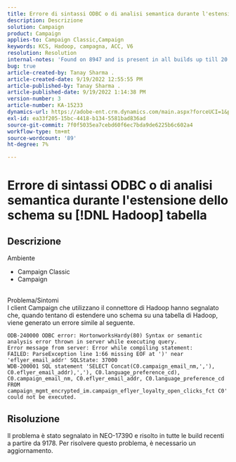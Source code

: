 ```yaml
---
title: Errore di sintassi ODBC o di analisi semantica durante l'estensione dello schema su [!DNL Hadoop] tabella
description: Descrizione
solution: Campaign
product: Campaign
applies-to: Campaign Classic,Campaign
keywords: KCS, Hadoop, campagna, ACC, V6
resolution: Resolution
internal-notes: 'Found on 8947 and is present in all builds up till 20.2.  Internal Support ticket: TK178548'
bug: true
article-created-by: Tanay Sharma .
article-created-date: 9/19/2022 12:55:55 PM
article-published-by: Tanay Sharma .
article-published-date: 9/19/2022 1:14:38 PM
version-number: 3
article-number: KA-15233
dynamics-url: https://adobe-ent.crm.dynamics.com/main.aspx?forceUCI=1&pagetype=entityrecord&etn=knowledgearticle&id=9444595f-1a38-ed11-9db1-002248086735
exl-id: ea33f205-15bc-4418-b134-5581bad836ad
source-git-commit: 7f0f5035ea7cebd60f6ec7bda9de6225b6c602a4
workflow-type: tm+mt
source-wordcount: '89'
ht-degree: 7%

---
```


# Errore di sintassi ODBC o di analisi semantica durante l&#39;estensione dello schema su [!DNL Hadoop] tabella

## Descrizione

Ambiente<br>
- Campaign Classic
- Campaign



<br>Problema/Sintomi<br>I client Campaign che utilizzano il connettore di Hadoop hanno segnalato che, quando tentano di estendere uno schema su una tabella di Hadoop, viene generato un errore simile al seguente.<br>

```
ODB-240000 ODBC error: HortonworksHardy(80) Syntax or semantic analysis error thrown in server while executing query.
Error message from server: Error while compiling statement:
FAILED: ParseException line 1:66 missing EOF at ')' near 'eflyer_email_addr' SQLState: 37000
WDB-200001 SQL statement 'SELECT Concat(C0.campaign_email_nm,','), C0.eflyer_email_addr),','), C0.language_preference_cd), C0.campaign_email_nm, C0.eflyer_email_addr, C0.language_preference_cd FROM campaign_mgmt_encrypted_im.campaign_eflyer_loyalty_open_clicks_fct C0' could not be executed.
```



## Risoluzione


Il problema è stato segnalato in NEO-17390 e risolto in tutte le build recenti a partire da 9178. Per risolvere questo problema, è necessario un aggiornamento.

